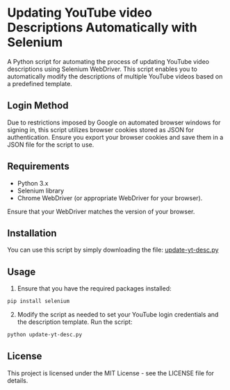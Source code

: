 # Updating YouTube video Descriptions Automatically with Selenium

A Python script for automating the process of updating YouTube video descriptions using Selenium WebDriver.
This script enables you to automatically modify the descriptions of multiple YouTube videos based on a predefined template.

## Login Method

Due to restrictions imposed by Google on automated browser windows for signing in, this script utilizes browser cookies stored as JSON for authentication. Ensure you export your browser cookies and save them in a JSON file for the script to use.

## Requirements

- Python 3.x
- Selenium library
- Chrome WebDriver (or appropriate WebDriver for your browser).

Ensure that your WebDriver matches the version of your browser.

## Installation

You can use this script by simply downloading the file: [update-yt-desc.py](https://github.com/scarletzyy/update-yt-desc/blob/main/update-yt-desc.py)

## Usage

1. Ensure that you have the required packages installed:
```bash
pip install selenium
```
2. Modify the script as needed to set your YouTube login credentials and the description template.
Run the script:
```bash
python update-yt-desc.py
```

## License

This project is licensed under the MIT License - see the LICENSE file for details.
